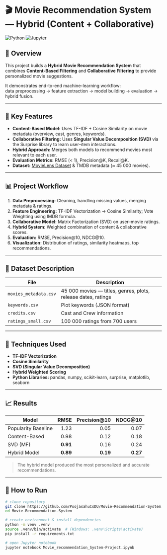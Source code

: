 # 🎬 Movie Recommendation System — Hybrid (Content + Collaborative)

[![Python](https://img.shields.io/badge/Python-3.8%2B-blue)]()
[![Jupyter](https://img.shields.io/badge/Jupyter-Notebook-orange)]()

## 📘 Overview
This project builds a **Hybrid Movie Recommendation System** that combines **Content-Based Filtering** and **Collaborative Filtering** to provide personalized movie suggestions.

It demonstrates end-to-end machine-learning workflow:  
data preprocessing → feature extraction → model building → evaluation → hybrid fusion.

---

## 🚀 Key Features
- **Content-Based Model:** Uses TF-IDF + Cosine Similarity on movie metadata (overview, cast, genres, keywords).  
- **Collaborative Filtering:** Uses **Singular Value Decomposition (SVD)** via the Surprise library to learn user–item interactions.  
- **Hybrid Approach:** Merges both models to recommend movies most relevant to each user.  
- **Evaluation Metrics:** RMSE (< 1), Precision@K, Recall@K.  
- **Dataset:** [MovieLens Dataset](https://grouplens.org/datasets/movielens/latest/) & TMDB metadata (≈ 45 000 movies).

---

## 📊 Project Workflow
1. **Data Preprocessing:** Cleaning, handling missing values, merging metadata & ratings.  
2. **Feature Engineering:** TF-IDF Vectorization → Cosine Similarity; Vote Weighting using IMDB formula.  
3. **Collaborative Model:** Matrix Factorization (SVD) on user–movie ratings.  
4. **Hybrid System:** Weighted combination of content & collaborative scores.  
5. **Evaluation:** RMSE, Precision@10, NDCG@10.  
6. **Visualization:** Distribution of ratings, similarity heatmaps, top recommendations.

---

## 📂 Dataset Description
| File | Description |
|------|--------------|
| `movies_metadata.csv` | 45 000 movies — titles, genres, plots, release dates, ratings |
| `keywords.csv` | Plot keywords (JSON format) |
| `credits.csv` | Cast and Crew information |
| `ratings_small.csv` | 100 000 ratings from 700 users |

---

## 🧠 Techniques Used
- **TF-IDF Vectorization**  
- **Cosine Similarity**  
- **SVD (Singular Value Decomposition)**  
- **Hybrid Weighted Scoring**  
- **Python Libraries:** pandas, numpy, scikit-learn, surprise, matplotlib, seaborn  

---

## 📈 Results
| Model | RMSE | Precision@10 | NDCG@10 |
|-------|------:|--------------:|--------:|
| Popularity Baseline | 1.23 | 0.05 | 0.07 |
| Content-Based | 0.98 | 0.12 | 0.18 |
| SVD (MF) | **0.91** | 0.16 | 0.24 |
| Hybrid Model | **0.89** | **0.19** | **0.27** |

> The hybrid model produced the most personalized and accurate recommendations.

---

## 🧾 How to Run
```bash
# clone repository
git clone https://github.com/PoojasahuCsDU/Movie-Recommendation-System.git
cd Movie-Recommendation-System

# create environment & install dependencies
python -m venv .venv
source .venv/bin/activate  # (Windows: .venv\Scripts\activate)
pip install -r requirements.txt

# open Jupyter notebook
jupyter notebook Movie_recommendation_System-Project.ipynb
